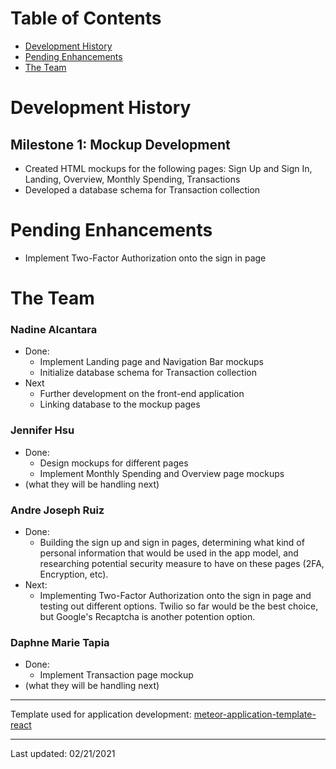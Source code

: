 # Table of Contents
* [Development History](#development-history)
* [Pending Enhancements](#pending-enhancements)
* [The Team](#the-team)

# Development History
## Milestone 1: Mockup Development
* Created HTML mockups for the following pages: Sign Up and Sign In, Landing, Overview, Monthly Spending, Transactions
* Developed a database schema for Transaction collection

# Pending Enhancements
* Implement Two-Factor Authorization onto the sign in page

# The Team
### Nadine Alcantara
* Done:
  * Implement Landing page and Navigation Bar mockups  
  * Initialize database schema for Transaction collection
* Next
  * Further development on the front-end application
  * Linking database to the mockup pages

### Jennifer Hsu
* Done:
  * Design mockups for different pages
  * Implement Monthly Spending and Overview page mockups
* (what they will be handling next)

### Andre Joseph Ruiz
* Done:
  * Building the sign up and sign in pages, determining what kind of personal information that would be used in the app model, and researching potential security measure to have on these pages (2FA, Encryption, etc).
* Next:
  * Implementing Two-Factor Authorization onto the sign in page and testing out different options. Twilio so far would be the best choice, but Google's Recaptcha is another potention option.

### Daphne Marie Tapia
* Done: 
  * Implement Transaction page mockup
* (what they will be handling next)

***

Template used for application development: [meteor-application-template-react](http://ics-software-engineering.github.io/meteor-application-template-react/)

***

Last updated: 02/21/2021
